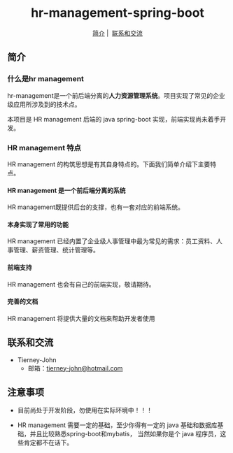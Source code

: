 <h1 align="center">
  hr-management-spring-boot
</h1>

<p align="center">
  <a href="##简介">简介</a>&nbsp;|&nbsp;
  <a href="##联系和交流">联系和交流</a>
</p>

## 简介

### 什么是hr management

hr-management是一个前后端分离的**人力资源管理系统**。项目实现了常见的企业级应用所涉及到的技术点。

本项目是 HR management 后端的 java spring-boot 实现，前端实现尚未着手开发。

### HR management 特点

HR management 的构筑思想是有其自身特点的。下面我们简单介绍下主要特点。

#### HR management 是一个前后端分离的系统

HR management既提供后台的支撑，也有一套对应的前端系统。

#### 本身实现了常用的功能

HR management 已经内置了企业级人事管理中最为常见的需求：员工资料、人事管理、薪资管理、统计管理等。

#### 前端支持

HR management 也会有自己的前端实现，敬请期待。

#### 完善的文档

HR management 将提供大量的文档来帮助开发者使用


## 联系和交流

+ Tierney-John
  + 邮箱：<tierney-john@hotmail.com>

## 注意事项

- 目前尚处于开发阶段，勿使用在实际环境中！！！

- HR management 需要一定的基础，至少你得有一定的 java 基础和数据库基础，并且比较熟悉spring-boot和mybatis，
当然如果你是个 java 程序员，这些肯定都不在话下。



